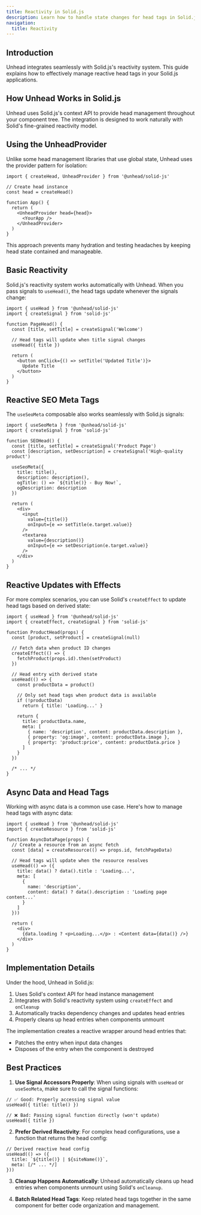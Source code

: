 ```yaml
---
title: Reactivity in Solid.js
description: Learn how to handle state changes for head tags in Solid.js
navigation:
  title: Reactivity
---
```


## Introduction

Unhead integrates seamlessly with Solid.js's reactivity system. This guide explains how to effectively manage reactive head tags in your Solid.js applications.

## How Unhead Works in Solid.js

Unhead uses Solid.js's context API to provide head management throughout your component tree. The integration is designed to work naturally with Solid's fine-grained reactivity model.

## Using the UnheadProvider

Unlike some head management libraries that use global state, Unhead uses the provider pattern for isolation:

```tsx
import { createHead, UnheadProvider } from '@unhead/solid-js'

// Create head instance
const head = createHead()

function App() {
  return (
    <UnheadProvider head={head}>
      <YourApp />
    </UnheadProvider>
  )
}
```

This approach prevents many hydration and testing headaches by keeping head state contained and manageable.

## Basic Reactivity

Solid.js's reactivity system works automatically with Unhead. When you pass signals to `useHead()`, the head tags update whenever the signals change:

```tsx
import { useHead } from '@unhead/solid-js'
import { createSignal } from 'solid-js'

function PageHead() {
  const [title, setTitle] = createSignal('Welcome')

  // Head tags will update when title signal changes
  useHead({ title })

  return (
    <button onClick={() => setTitle('Updated Title')}>
      Update Title
    </button>
  )
}
```

## Reactive SEO Meta Tags

The `useSeoMeta` composable also works seamlessly with Solid.js signals:

```tsx
import { useSeoMeta } from '@unhead/solid-js'
import { createSignal } from 'solid-js'

function SEOHead() {
  const [title, setTitle] = createSignal('Product Page')
  const [description, setDescription] = createSignal('High-quality product')

  useSeoMeta({
    title: title(),
    description: description(),
    ogTitle: () => `${title()} - Buy Now!`,
    ogDescription: description
  })

  return (
    <div>
      <input
        value={title()}
        onInput={e => setTitle(e.target.value)}
      />
      <textarea
        value={description()}
        onInput={e => setDescription(e.target.value)}
      />
    </div>
  )
}
```

## Reactive Updates with Effects

For more complex scenarios, you can use Solid's `createEffect` to update head tags based on derived state:

```tsx
import { useHead } from '@unhead/solid-js'
import { createEffect, createSignal } from 'solid-js'

function ProductHead(props) {
  const [product, setProduct] = createSignal(null)

  // Fetch data when product ID changes
  createEffect(() => {
    fetchProduct(props.id).then(setProduct)
  })

  // Head entry with derived state
  useHead(() => {
    const productData = product()

    // Only set head tags when product data is available
    if (!productData)
      return { title: 'Loading...' }

    return {
      title: productData.name,
      meta: [
        { name: 'description', content: productData.description },
        { property: 'og:image', content: productData.image },
        { property: 'product:price', content: productData.price }
      ]
    }
  })

  /* ... */
}
```

## Async Data and Head Tags

Working with async data is a common use case. Here's how to manage head tags with async data:

```tsx
import { useHead } from '@unhead/solid-js'
import { createResource } from 'solid-js'

function AsyncDataPage(props) {
  // Create a resource from an async fetch
  const [data] = createResource(() => props.id, fetchPageData)

  // Head tags will update when the resource resolves
  useHead(() => ({
    title: data() ? data().title : 'Loading...',
    meta: [
      {
        name: 'description',
        content: data() ? data().description : 'Loading page content...'
      }
    ]
  }))

  return (
    <div>
      {data.loading ? <p>Loading...</p> : <Content data={data()} />}
    </div>
  )
}
```

## Implementation Details

Under the hood, Unhead in Solid.js:

1. Uses Solid's context API for head instance management
2. Integrates with Solid's reactivity system using `createEffect` and `onCleanup`
3. Automatically tracks dependency changes and updates head entries
4. Properly cleans up head entries when components unmount

The implementation creates a reactive wrapper around head entries that:
- Patches the entry when input data changes
- Disposes of the entry when the component is destroyed

## Best Practices

1. **Use Signal Accessors Properly**: When using signals with `useHead` or `useSeoMeta`, make sure to call the signal functions:

```tsx
// ✅ Good: Properly accessing signal value
useHead({ title: title() })

// ❌ Bad: Passing signal function directly (won't update)
useHead({ title })
```

2. **Prefer Derived Reactivity**:  For complex head configurations, use a function that returns the head config:

```tsx
// Derived reactive head config
useHead(() => ({
  title: `${title()} | ${siteName()}`,
  meta: [/* ... */]
}))
```

3. **Cleanup Happens Automatically**: Unhead automatically cleans up head entries when components unmount using Solid's `onCleanup`.

4. **Batch Related Head Tags**: Keep related head tags together in the same component for better code organization and management.
